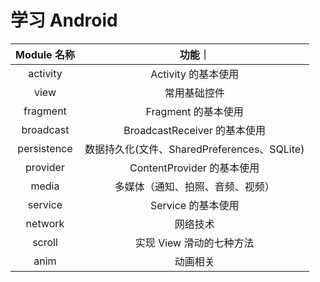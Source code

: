 # 学习 Android

|Module 名称|功能｜
|:-:|:-:|
|activity|Activity 的基本使用|
|view|常用基础控件|
|fragment|Fragment 的基本使用|
|broadcast|BroadcastReceiver 的基本使用|
|persistence|数据持久化(文件、SharedPreferences、SQLite)|
|provider|ContentProvider 的基本使用|
|media|多媒体（通知、拍照、音频、视频）|
|service|Service 的基本使用|
|network|网络技术|
|scroll|实现 View 滑动的七种方法|
|anim|动画相关|